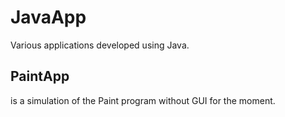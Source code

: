 # JavaApp

Various applications developed using Java.


## PaintApp
  is a simulation of the Paint program without GUI for the moment.
